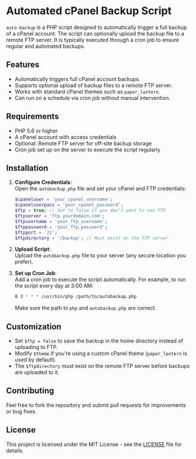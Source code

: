 
# Automated cPanel Backup Script

`auto-backup` is a PHP script designed to automatically trigger a full backup of a cPanel account. The script can optionally upload the backup file to a remote FTP server. It is typically executed through a cron job to ensure regular and automated backups.

## Features
- Automatically triggers full cPanel account backups.
- Supports optional upload of backup files to a remote FTP server.
- Works with standard cPanel themes such as `paper_lantern`.
- Can run on a schedule via cron job without manual intervention.

## Requirements
- PHP 5.6 or higher
- A cPanel account with access credentials
- Optional: Remote FTP server for off-site backup storage
- Cron job set up on the server to execute the script regularly

## Installation

1. **Configure Credentials**:  
   Open the `autobackup.php` file and set your cPanel and FTP credentials:

   ```php
   $cpaneluser = 'your_cpanel_username';
   $cpaneluserpass = 'your_cpanel_password';
   $ftp = true; // Set to false if you don’t want to use FTP
   $ftpserver = 'ftp.yourdomain.com';
   $ftpusername = 'your_ftp_username';
   $ftppassword = 'your_ftp_password';
   $ftpport = '21';
   $ftpdirectory = '/backup'; // Must exist on the FTP server
   ```

2. **Upload Script**:  
   Upload the `autobackup.php` file to your server (any secure location you prefer).

3. **Set up Cron Job**:  
   Add a cron job to execute the script automatically. For example, to run the script every day at 3:00 AM:

   ```bash
   0 3 * * * /usr/bin/php /path/to/autobackup.php
   ```

   Make sure the path to `php` and `autobackup.php` are correct.

## Customization

- Set `$ftp = false` to save the backup in the home directory instead of uploading to FTP.
- Modify `$theme` if you're using a custom cPanel theme (`paper_lantern` is used by default).
- The `$ftpdirectory` must exist on the remote FTP server before backups are uploaded to it.

## Contributing

Feel free to fork the repository and submit pull requests for improvements or bug fixes.

## License

This project is licensed under the MIT License - see the [LICENSE](LICENSE) file for details.
